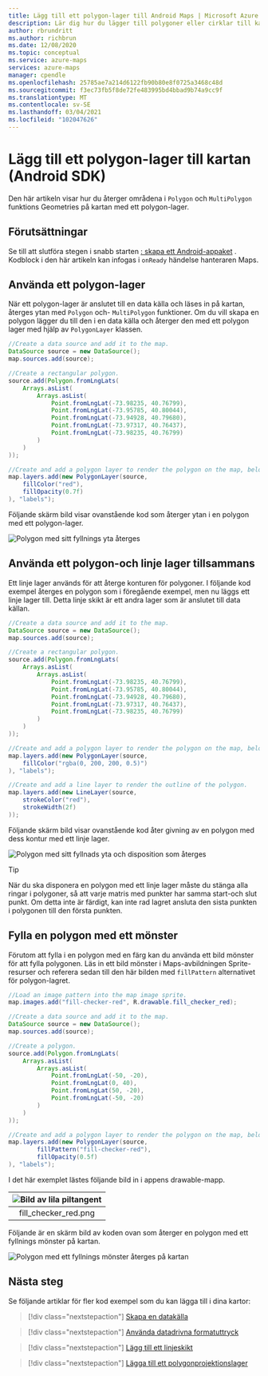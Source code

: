 ```yaml
---
title: Lägg till ett polygon-lager till Android Maps | Microsoft Azure Maps
description: Lär dig hur du lägger till polygoner eller cirklar till kartor. Se hur du använder Azure Maps Android SDK för att anpassa geometriska former och göra dem enkla att uppdatera och underhålla.
author: rbrundritt
ms.author: richbrun
ms.date: 12/08/2020
ms.topic: conceptual
ms.service: azure-maps
services: azure-maps
manager: cpendle
ms.openlocfilehash: 25785ae7a214d6122fb90b80e8f0725a3468c48d
ms.sourcegitcommit: f3ec73fb5f8de72fe483995bd4bbad9b74a9cc9f
ms.translationtype: MT
ms.contentlocale: sv-SE
ms.lasthandoff: 03/04/2021
ms.locfileid: "102047626"
---
```

# <a name="add-a-polygon-layer-to-the-map-android-sdk"></a>Lägg till ett polygon-lager till kartan (Android SDK)

Den här artikeln visar hur du återger områdena i `Polygon` och `MultiPolygon` funktions Geometries på kartan med ett polygon-lager.

## <a name="prerequisites"></a>Förutsättningar

Se till att slutföra stegen i snabb starten [: skapa ett Android-appaket](quick-android-map.md) . Kodblock i den här artikeln kan infogas i `onReady` händelse hanteraren Maps.

## <a name="use-a-polygon-layer"></a>Använda ett polygon-lager

När ett polygon-lager är anslutet till en data källa och läses in på kartan, återges ytan med `Polygon` och- `MultiPolygon` funktioner. Om du vill skapa en polygon lägger du till den i en data källa och återger den med ett polygon lager med hjälp av `PolygonLayer` klassen.

```java
//Create a data source and add it to the map.
DataSource source = new DataSource();
map.sources.add(source);

//Create a rectangular polygon.
source.add(Polygon.fromLngLats(
    Arrays.asList(
        Arrays.asList(
            Point.fromLngLat(-73.98235, 40.76799),
            Point.fromLngLat(-73.95785, 40.80044),
            Point.fromLngLat(-73.94928, 40.79680),
            Point.fromLngLat(-73.97317, 40.76437),
            Point.fromLngLat(-73.98235, 40.76799)
        )
    )
));

//Create and add a polygon layer to render the polygon on the map, below the label layer.
map.layers.add(new PolygonLayer(source, 
    fillColor("red"),
    fillOpacity(0.7f)
), "labels");
```

Följande skärm bild visar ovanstående kod som återger ytan i en polygon med ett polygon-lager.

![Polygon med sitt fyllnings yta återges](media/how-to-add-shapes-to-android-map/android-polygon-layer.png)

## <a name="use-a-polygon-and-line-layer-together"></a>Använda ett polygon-och linje lager tillsammans

Ett linje lager används för att återge konturen för polygoner. I följande kod exempel återges en polygon som i föregående exempel, men nu läggs ett linje lager till. Detta linje skikt är ett andra lager som är anslutet till data källan.  

```java
//Create a data source and add it to the map.
DataSource source = new DataSource();
map.sources.add(source);

//Create a rectangular polygon.
source.add(Polygon.fromLngLats(
    Arrays.asList(
        Arrays.asList(
            Point.fromLngLat(-73.98235, 40.76799),
            Point.fromLngLat(-73.95785, 40.80044),
            Point.fromLngLat(-73.94928, 40.79680),
            Point.fromLngLat(-73.97317, 40.76437),
            Point.fromLngLat(-73.98235, 40.76799)
        )
    )
));

//Create and add a polygon layer to render the polygon on the map, below the label layer.
map.layers.add(new PolygonLayer(source,
    fillColor("rgba(0, 200, 200, 0.5)")
), "labels");

//Create and add a line layer to render the outline of the polygon.
map.layers.add(new LineLayer(source,
    strokeColor("red"),
    strokeWidth(2f)
));
```

Följande skärm bild visar ovanstående kod åter givning av en polygon med dess kontur med ett linje lager.

![Polygon med sitt fyllnads yta och disposition som återges](media/how-to-add-shapes-to-android-map/android-polygon-and-line-layer.png)

> [!TIP]
> När du ska disponera en polygon med ett linje lager måste du stänga alla ringar i polygoner, så att varje matris med punkter har samma start-och slut punkt. Om detta inte är färdigt, kan inte rad lagret ansluta den sista punkten i polygonen till den första punkten.

## <a name="fill-a-polygon-with-a-pattern"></a>Fylla en polygon med ett mönster

Förutom att fylla i en polygon med en färg kan du använda ett bild mönster för att fylla polygonen. Läs in ett bild mönster i Maps-avbildningen Sprite-resurser och referera sedan till den här bilden med `fillPattern` alternativet för polygon-lagret.

```java
//Load an image pattern into the map image sprite.
map.images.add("fill-checker-red", R.drawable.fill_checker_red);

//Create a data source and add it to the map.
DataSource source = new DataSource();
map.sources.add(source);

//Create a polygon.
source.add(Polygon.fromLngLats(
    Arrays.asList(
        Arrays.asList(
            Point.fromLngLat(-50, -20),
            Point.fromLngLat(0, 40),
            Point.fromLngLat(50, -20),
            Point.fromLngLat(-50, -20)
        )
    )
));

//Create and add a polygon layer to render the polygon on the map, below the label layer.
map.layers.add(new PolygonLayer(source,
        fillPattern("fill-checker-red"),
        fillOpacity(0.5f)
), "labels");
```

I det här exemplet lästes följande bild in i appens drawable-mapp.

| ![Bild av lila piltangent](media/how-to-add-shapes-to-android-map/fill-checker-red.png)|
|:-----------------------------------------------------------------------:|
| fill_checker_red.png                                                    |

Följande är en skärm bild av koden ovan som återger en polygon med ett fyllnings mönster på kartan.

![Polygon med ett fyllnings mönster återges på kartan](media/how-to-add-shapes-to-android-map/android-polygon-pattern.jpg)

## <a name="next-steps"></a>Nästa steg

Se följande artiklar för fler kod exempel som du kan lägga till i dina kartor:

> [!div class="nextstepaction"]
> [Skapa en datakälla](create-data-source-android-sdk.md)

> [!div class="nextstepaction"]
> [Använda datadrivna formatuttryck](data-driven-style-expressions-android-sdk.md)

> [!div class="nextstepaction"]
> [Lägg till ett linjeskikt](android-map-add-line-layer.md)

> [!div class="nextstepaction"]
> [Lägga till ett polygonprojektionslager](map-extruded-polygon-android.md)
